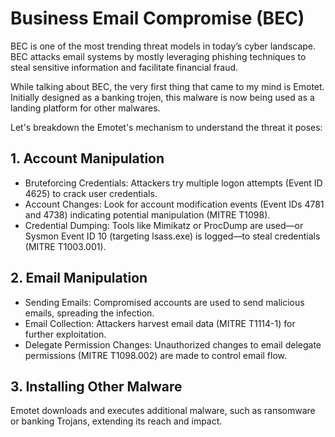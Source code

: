 # Business Email Compromise (BEC) 
BEC is one of the most trending threat models in today’s cyber landscape.
BEC attacks email systems by mostly leveraging phishing techniques to steal sensitive information and facilitate financial fraud.

While talking about BEC, the very first thing that came to my mind is Emotet.
Initially designed as a banking trojen, this malware is now being used as a landing platform for other malwares.

Let's breakdown the Emotet's mechanism to understand the threat it poses:

## 1. Account Manipulation

 - Bruteforcing Credentials: Attackers try multiple logon attempts (Event ID 4625) to crack user credentials.
 - Account Changes: Look for account modification events (Event IDs 4781 and 4738) indicating potential manipulation (MITRE T1098).
 - Credential Dumping: Tools like Mimikatz or ProcDump are used—or Sysmon Event ID 10 (targeting lsass.exe) is logged—to steal credentials (MITRE T1003.001).


## 2. Email Manipulation
  - Sending Emails: Compromised accounts are used to send malicious emails, spreading the infection.
  - Email Collection: Attackers harvest email data (MITRE T1114-1) for further exploitation.
  - Delegate Permission Changes: Unauthorized changes to email delegate permissions (MITRE T1098.002) are made to control email flow.


## 3. Installing Other Malware
 Emotet downloads and executes additional malware, such as ransomware or banking Trojans, extending its reach and impact.
